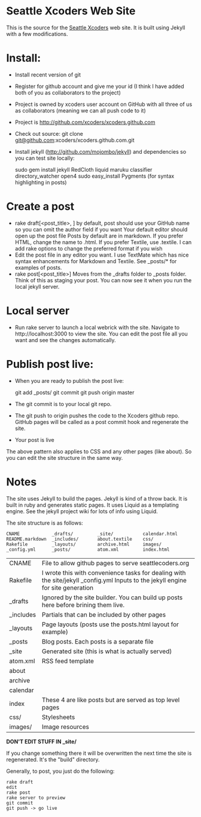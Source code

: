 # Seattle Xcoders Web Site

This is the source for the [Seattle Xcoders](http://seattlexcoders.org) web site. It is built using Jekyll with a few modifications.

# Install:

* Install recent version of git
* Register for github account and give me your id (I think I have added both of you as collaborators to the project)
* Project is owned by xcoders user account on GitHub with all three of us as collaborators (meaning we can all push code to it)
* Project is http://github.com/xcoders/xcoders.github.com
* Check out source: git clone git@github.com:xcoders/xcoders.github.com.git
* Install jekyll (http://github.com/mojombo/jekyll) and dependencies so you can test site locally:

	sudo gem install jekyll RedCloth liquid maruku classifier directory_watcher open4
	sudo easy_install Pygments (for syntax highlighting in posts)


# Create a post
* rake draft[<post_title>, <author>]
  by default, post should use your GitHub name so you can omit the author field if you want
  Your default editor should open up the post file
  Posts by default are in markdown. If you prefer HTML, change the name to .html. If you prefer Textile, use .textile. I can add rake options to change the preferred format if you wish
* Edit the post file in any editor you want. I use TextMate which has nice syntax enhancements for Markdown and Textile. See _posts/* for examples of posts.
* rake post[<post_title>]
  Moves from the _drafts folder to _posts folder. Think of this as staging your post. You can now see it when you run the local jekyll server.

# Local server
* Run rake server to launch a local webrick with the site. Navigate to http://localhost:3000 to view the site. You can edit the post file all you want and see the changes automatically.

# Publish post live:
* When you are ready to publish the post live:

	git add _posts/<postfile>
	git commit
	git push origin master

* The git commit is to your local git repo.
* The git push to origin pushes the code to the Xcoders github repo. GitHub pages will be called as a post commit hook and regenerate the site.
* Your post is live

The above pattern also applies to CSS and any other pages (like about). So you can edit the site structure in the same way.

# Notes

The site uses Jekyll to build the pages. Jekyll is kind of a throw back. It is built in ruby and generates static pages. It uses Liquid as a templating engine. See the jekyll project wiki for lots of info using Liquid.

The site structure is as follows:

	CNAME            _drafts/         _site/           calendar.html
	README.markdown  _includes/       about.textile    css/
	Rakefile         _layouts/        archive.html     images/
	_config.yml      _posts/          atom.xml         index.html

<table>
	<tr>
		<td>CNAME</td>
		<td>File to allow github pages to serve seattlecoders.org</td>
	</tr>
	<tr>
		<td>Rakefile</td>
		<td>I wrote this with convenience tasks for dealing with the site/jekyll
	_config.yml Inputs to the jekyll engine for site generation</td>
	</tr>
	<tr>
		<td>_drafts</td>
		<td>Ignored by the site builder. You can build up posts here before brining them live.</td>
	</tr>
	<tr>
		<td>_includes</td>
		<td>Partials that can be included by other pages</td>
	</tr>
	<tr>
		<td>_layouts</td>
		<td>Page layouts (posts use the posts.html layout for example)</td>
	</tr>
	<tr>
		<td>_posts</td>
		<td>Blog posts. Each posts is a separate file</td>
	</tr>
	<tr>
		<td>_site</td>
		<td>Generated site (this is what is actually served)</td>
	</tr>
	<tr>
		<td>atom.xml</td>
		<td>RSS feed template</td>
	</tr>
	<tr>
		<td>about</td><td />
	</tr>
	<tr>
		<td>archive</td><td />
	</tr>
	<tr>
		<td>calendar</td><td />
	</tr>
	<tr>
		<td>index</td>
		<td>These 4 are like posts but are served as top level pages</td>
	</tr>
	<tr>
		<td>css/</td>
	    <td>Stylesheets</td>
	</tr>
	<tr>
		<td>images/</td>
		<td>Image resources</td>
	</tr>
</table>

**DON'T EDIT STUFF IN _site/**

If you change something there it will be overwritten the next time the site is regenerated. It's the "build" directory.

Generally, to post, you just do the following:

	rake draft
	edit
	rake post
	rake server to preview
	git commit
	git push -> go live
